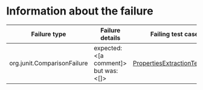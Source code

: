# Information about the failure

| Failure type | Failure details | Failing test case | Changed file by jKali |
|--------------|-------------------|----------------------------|------------|
| org.junit.ComparisonFailure | expected:<[a comment]> but was:<[]> | [PropertiesExtractionTest.java](https://github.com/repairnator/repairnator-experiments/blob/7c636fce09c8b9c1c595f96c73063e3ff4332257/domain/src/test/java/org/hesperides/domain/modules/commands/PropertiesExtractionTest.java#L44) | [Property.java](https://github.com/repairnator/repairnator-experiments/blob/7c636fce09c8b9c1c595f96c73063e3ff4332257/domain/src/main/java/org/hesperides/domain/templatecontainers/entities/Property.java#L127) | 
